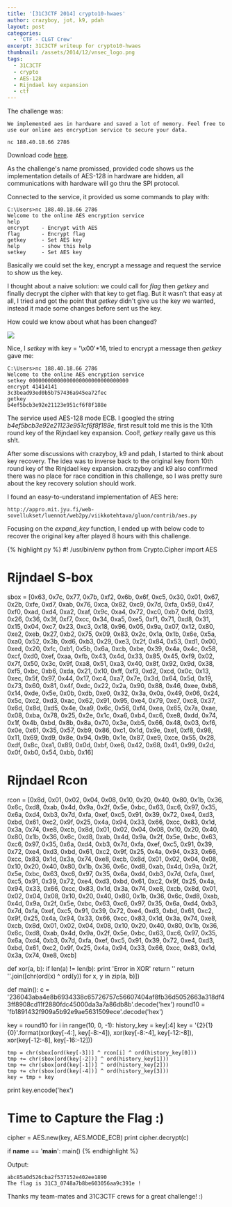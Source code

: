 ```yaml
---
title: '[31C3CTF 2014] crypto10-hwaes'
author: crazyboy, jot, k9, pdah
layout: post
categories:
  - 'CTF - CLGT Crew'
excerpt: 31C3CTF writeup for crypto10-hwaes
thumbnail: /assets/2014/12/vnsec_logo.png
tags:
  - 31C3CTF
  - crypto
  - AES-128
  - Rijndael key expansion
  - ctf
---
```

The challenge was:

    We implemented aes in hardware and saved a lot of memory. Feel free to use our online aes encryption service to secure your data.

    nc 188.40.18.66 2786


Download code <a href="http://vnsecurity.net/assets/2014/12/31c3ctf-hwaes.py" target="_blank">here</a>.


As the challenge's name promissed, provided code shows us the implementation details of AES-128 in hardware are hidden, all communications with hardware will go thru the SPI protocol.


Connected to the service, it provided us some commands to play with:

    C:\Users>nc 188.40.18.66 2786
    Welcome to the online AES encryption service
    help
    encrypt    - Encrypt with AES
    flag       - Encrypt flag
    getkey     - Set AES key
    help       - show this help
    setkey     - Set AES key


Basically we could set the key, encrypt a message and request the service to show us the key.

I thought about a naive solution: we could call for <i>flag</i> then <i>getkey</i> and finally decrypt the cipher with that key to get flag. But it wasn't that easy at all, I tried and got the point that <i>getkey</i> didn't give us the key we wanted, instead it made some changes before sent us the key.

How could we know about what has been changed?

<img src="http://vnsecurity.net/assets/2014/12/31c3ctf-hwaes-pdah.jpg"/>

Nice, I <i>setkey</i> with key = '\x00'*16, tried to encrypt a message then <i>getkey</i> gave me:

    C:\Users>nc 188.40.18.66 2786
    Welcome to the online AES encryption service
    setkey 00000000000000000000000000000000
    encrypt 41414141
    3c3bead93ed0b5b757436a945ea72fec
    getkey
    b4ef5bcb3e92e21123e951cf6f8f188e

The service used AES-128 mode ECB. I googled the string <i>b4ef5bcb3e92e21123e951cf6f8f188e</i>, first result told me this is the 10th round key of the Rijndael key expansion. Cool!, <i>getkey</i> really gave us this sh!t.

After some discussions with crazyboy, k9 and pdah, I started to think about key recovery. The idea was to inverse back to the original key from 10th round key of the Rinjdael key expansion. crazyboy and k9 also confirmed there was no place for race condition in this challenge, so I was pretty sure about the key recovery solution should work.

I found an easy-to-understand implementation of AES here:

    http://appro.mit.jyu.fi/web-sovellukset/luennot/web2py/viikkotehtava/gluon/contrib/aes.py

Focusing on the <i>expand_key</i> function, I ended up with below code to recover the original key after played 8 hours with this challenge.

{% highlight py %}
#! /usr/bin/env python
from Crypto.Cipher import AES

# Rijndael S-box
sbox =  [0x63, 0x7c, 0x77, 0x7b, 0xf2, 0x6b, 0x6f, 0xc5, 0x30, 0x01, 0x67,
  0x2b, 0xfe, 0xd7, 0xab, 0x76, 0xca, 0x82, 0xc9, 0x7d, 0xfa, 0x59,
  0x47, 0xf0, 0xad, 0xd4, 0xa2, 0xaf, 0x9c, 0xa4, 0x72, 0xc0, 0xb7,
  0xfd, 0x93, 0x26, 0x36, 0x3f, 0xf7, 0xcc, 0x34, 0xa5, 0xe5, 0xf1,
  0x71, 0xd8, 0x31, 0x15, 0x04, 0xc7, 0x23, 0xc3, 0x18, 0x96, 0x05,
  0x9a, 0x07, 0x12, 0x80, 0xe2, 0xeb, 0x27, 0xb2, 0x75, 0x09, 0x83,
  0x2c, 0x1a, 0x1b, 0x6e, 0x5a, 0xa0, 0x52, 0x3b, 0xd6, 0xb3, 0x29,
  0xe3, 0x2f, 0x84, 0x53, 0xd1, 0x00, 0xed, 0x20, 0xfc, 0xb1, 0x5b,
  0x6a, 0xcb, 0xbe, 0x39, 0x4a, 0x4c, 0x58, 0xcf, 0xd0, 0xef, 0xaa,
  0xfb, 0x43, 0x4d, 0x33, 0x85, 0x45, 0xf9, 0x02, 0x7f, 0x50, 0x3c,
  0x9f, 0xa8, 0x51, 0xa3, 0x40, 0x8f, 0x92, 0x9d, 0x38, 0xf5, 0xbc,
  0xb6, 0xda, 0x21, 0x10, 0xff, 0xf3, 0xd2, 0xcd, 0x0c, 0x13, 0xec,
  0x5f, 0x97, 0x44, 0x17, 0xc4, 0xa7, 0x7e, 0x3d, 0x64, 0x5d, 0x19,
  0x73, 0x60, 0x81, 0x4f, 0xdc, 0x22, 0x2a, 0x90, 0x88, 0x46, 0xee,
  0xb8, 0x14, 0xde, 0x5e, 0x0b, 0xdb, 0xe0, 0x32, 0x3a, 0x0a, 0x49,
  0x06, 0x24, 0x5c, 0xc2, 0xd3, 0xac, 0x62, 0x91, 0x95, 0xe4, 0x79,
  0xe7, 0xc8, 0x37, 0x6d, 0x8d, 0xd5, 0x4e, 0xa9, 0x6c, 0x56, 0xf4,
  0xea, 0x65, 0x7a, 0xae, 0x08, 0xba, 0x78, 0x25, 0x2e, 0x1c, 0xa6,
  0xb4, 0xc6, 0xe8, 0xdd, 0x74, 0x1f, 0x4b, 0xbd, 0x8b, 0x8a, 0x70,
  0x3e, 0xb5, 0x66, 0x48, 0x03, 0xf6, 0x0e, 0x61, 0x35, 0x57, 0xb9,
  0x86, 0xc1, 0x1d, 0x9e, 0xe1, 0xf8, 0x98, 0x11, 0x69, 0xd9, 0x8e,
  0x94, 0x9b, 0x1e, 0x87, 0xe9, 0xce, 0x55, 0x28, 0xdf, 0x8c, 0xa1,
  0x89, 0x0d, 0xbf, 0xe6, 0x42, 0x68, 0x41, 0x99, 0x2d, 0x0f, 0xb0,
  0x54, 0xbb, 0x16]

# Rijndael Rcon
rcon = [0x8d, 0x01, 0x02, 0x04, 0x08, 0x10, 0x20, 0x40, 0x80, 0x1b, 0x36,
  0x6c, 0xd8, 0xab, 0x4d, 0x9a, 0x2f, 0x5e, 0xbc, 0x63, 0xc6, 0x97,
  0x35, 0x6a, 0xd4, 0xb3, 0x7d, 0xfa, 0xef, 0xc5, 0x91, 0x39, 0x72,
  0xe4, 0xd3, 0xbd, 0x61, 0xc2, 0x9f, 0x25, 0x4a, 0x94, 0x33, 0x66,
  0xcc, 0x83, 0x1d, 0x3a, 0x74, 0xe8, 0xcb, 0x8d, 0x01, 0x02, 0x04,
  0x08, 0x10, 0x20, 0x40, 0x80, 0x1b, 0x36, 0x6c, 0xd8, 0xab, 0x4d,
  0x9a, 0x2f, 0x5e, 0xbc, 0x63, 0xc6, 0x97, 0x35, 0x6a, 0xd4, 0xb3,
  0x7d, 0xfa, 0xef, 0xc5, 0x91, 0x39, 0x72, 0xe4, 0xd3, 0xbd, 0x61,
  0xc2, 0x9f, 0x25, 0x4a, 0x94, 0x33, 0x66, 0xcc, 0x83, 0x1d, 0x3a,
  0x74, 0xe8, 0xcb, 0x8d, 0x01, 0x02, 0x04, 0x08, 0x10, 0x20, 0x40,
  0x80, 0x1b, 0x36, 0x6c, 0xd8, 0xab, 0x4d, 0x9a, 0x2f, 0x5e, 0xbc,
  0x63, 0xc6, 0x97, 0x35, 0x6a, 0xd4, 0xb3, 0x7d, 0xfa, 0xef, 0xc5,
  0x91, 0x39, 0x72, 0xe4, 0xd3, 0xbd, 0x61, 0xc2, 0x9f, 0x25, 0x4a,
  0x94, 0x33, 0x66, 0xcc, 0x83, 0x1d, 0x3a, 0x74, 0xe8, 0xcb, 0x8d,
  0x01, 0x02, 0x04, 0x08, 0x10, 0x20, 0x40, 0x80, 0x1b, 0x36, 0x6c,
  0xd8, 0xab, 0x4d, 0x9a, 0x2f, 0x5e, 0xbc, 0x63, 0xc6, 0x97, 0x35,
  0x6a, 0xd4, 0xb3, 0x7d, 0xfa, 0xef, 0xc5, 0x91, 0x39, 0x72, 0xe4,
  0xd3, 0xbd, 0x61, 0xc2, 0x9f, 0x25, 0x4a, 0x94, 0x33, 0x66, 0xcc,
  0x83, 0x1d, 0x3a, 0x74, 0xe8, 0xcb, 0x8d, 0x01, 0x02, 0x04, 0x08,
  0x10, 0x20, 0x40, 0x80, 0x1b, 0x36, 0x6c, 0xd8, 0xab, 0x4d, 0x9a,
  0x2f, 0x5e, 0xbc, 0x63, 0xc6, 0x97, 0x35, 0x6a, 0xd4, 0xb3, 0x7d,
  0xfa, 0xef, 0xc5, 0x91, 0x39, 0x72, 0xe4, 0xd3, 0xbd, 0x61, 0xc2,
  0x9f, 0x25, 0x4a, 0x94, 0x33, 0x66, 0xcc, 0x83, 0x1d, 0x3a, 0x74,
  0xe8, 0xcb]

def xor(a, b):
  if len(a) != len(b):
    print 'Error in XOR'
    return ''
  return ''.join([chr(ord(x) ^ ord(y)) for x, y in zip(a, b)])

def main():
  c = '236043aba4e8b6934338c65726757c56607404af8fb36d5052663a318df43ff8908cd11f2880fdc45000da3a7a86db8b'.decode('hex')
  round10 = 'fb1891432f909a5b92e9ae5631509ece'.decode('hex')

  key = round10
  for i in range(10, 0, -1):
    history_key = key[:4]
    key = '{2}{1}{0}'.format(xor(key[-4:], key[-8:-4]), xor(key[-8:-4], key[-12:-8]), xor(key[-12:-8], key[-16:-12]))

    tmp = chr(sbox[ord(key[-3])] ^ rcon[i] ^ ord(history_key[0]))
    tmp += chr(sbox[ord(key[-2])] ^ ord(history_key[1]))
    tmp += chr(sbox[ord(key[-1])] ^ ord(history_key[2]))
    tmp += chr(sbox[ord(key[-4])] ^ ord(history_key[3]))
    key = tmp + key

  print key.encode('hex')

  # Time to Capture the Flag :)
  cipher = AES.new(key, AES.MODE_ECB)
  print cipher.decrypt(c)

if __name__ == '__main__':
  main()
{% endhighlight %}

Output:

    abc85a0d526cba2f537152e402ee1890
    The flag is 31C3_0748a7b8be603056aa9c391e !

Thanks my team-mates and 31C3CTF crews for a great challenge! :)
